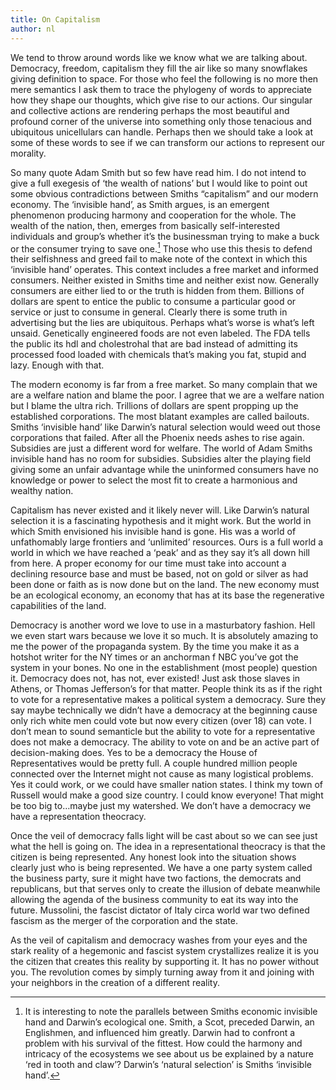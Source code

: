 ```yaml
---
title: On Capitalism
author: nl
---
```


We tend to throw around words like we know what we are talking about.  Democracy, freedom, capitalism they fill the air like so many snowflakes giving definition to space.   For those who feel the following is no more then mere semantics I ask them to trace the phylogeny of words to appreciate how they shape our thoughts, which give rise to our actions.  Our singular and collective actions are rendering perhaps the most beautiful and profound corner of the universe into something only those tenacious and ubiquitous unicellulars can handle.  Perhaps then we should take a look at some of these words to see if we can transform our actions to represent our morality. 

So many quote Adam Smith but so few have read him.  I do not intend to give a full exegesis of ‘the wealth of nations’ but I would like to point out some obvious contradictions between Smiths “capitalism” and our modern economy.  The ‘invisible hand’, as Smith argues, is an emergent phenomenon producing harmony and cooperation for the whole.  The wealth of the nation, then, emerges from basically self-interested individuals and group’s whether it’s the businessman trying to make a buck or the consumer trying to save one.[^1]  Those who use this thesis to defend their selfishness and greed fail to make note of the context in which this ‘invisible hand’ operates.  This context includes a free market and informed consumers.  Neither existed in Smiths time and neither exist now.  Generally consumers are either lied to or the truth is hidden from them.  Billions of dollars are spent to entice the public to consume a particular good or service or just to consume in general.  Clearly there is some truth in advertising but the lies are ubiquitous.  Perhaps what’s worse is what’s left unsaid.  Genetically engineered foods  are not even labeled.  The FDA tells the public its hdl and cholestrohal that are bad instead of admitting its processed food loaded with chemicals that’s making you fat, stupid and lazy.  Enough with that. 

The modern economy is far from a free market.  So many complain that we are a welfare nation and blame the poor.  I agree that we are a welfare nation but I blame the ultra rich.  Trillions of dollars are spent propping up the established corporations.  The most blatant examples are called bailouts.  Smiths ‘invisible hand’ like Darwin’s natural selection would weed out those corporations that failed.  After all the Phoenix needs ashes to rise again.  Subsidies are just a different word for welfare.  The world of Adam Smiths invisible hand has no room for subsidies.  Subsidies alter the playing field giving some an unfair advantage while the uninformed consumers have no knowledge or power to select the most fit to create a harmonious and wealthy nation.  

Capitalism has never existed and it likely never will.  Like Darwin’s natural selection it is a fascinating hypothesis and it might work.  But the world in which Smith envisioned his invisible hand is gone.  His was a world of unfathomably large frontiers and ‘unlimited’ resources.  Ours is a full world a world in which we have reached a ‘peak’ and as they say it’s all down hill from here.  A proper economy for our time must take into account a declining resource base and must be based, not on gold or silver as had been done or faith as is now done but on the land.  The new economy must be an ecological economy, an economy that has at its base the regenerative capabilities of the land. 

Democracy is another word we love to use in a masturbatory fashion.  Hell we even start wars because we love it so much.  It is absolutely amazing to me the power of the propaganda system.  By the time you make it as a hotshot writer for the NY times or an anchorman f NBC you’ve got the system in your bones.  No one in the establishment (most people) question it.  Democracy does not, has not, ever existed!  Just ask those slaves in Athens, or Thomas Jefferson’s for that matter.  People think its as if the right to vote for a representative makes a political system a democracy.  Sure they say maybe technically we didn’t have a democracy at the beginning cause only rich white men could vote but now every citizen (over 18) can vote.  I don’t mean to sound semanticle but the ability to vote for a representative does not make a democracy.  The ability to vote on and be an active part of decision-making does.  Yes to be a democracy the House of Representatives would be pretty full.  A couple hundred million people connected over the Internet might not cause as many logistical problems.  Yes it could work, or we could have smaller nation states.  I think my town of Russell would make a good size country.  I could know everyone!  That might be too big to…maybe just my watershed.  We don’t have a democracy we have a representation theocracy. 

Once the veil of democracy falls light will be cast about so we can see just what the hell is going on.  The idea in a representational theocracy is that the citizen is being represented.  Any honest look into the situation shows clearly just who is being represented.  We have a one party system called the business party, sure it might have two factions, the democrats and republicans, but that serves only to create the illusion of debate meanwhile allowing the agenda of the business community to eat its way into the future.  Mussolini, the fascist dictator of Italy circa world war two defined fascism as the merger of the corporation and the state.

As the veil of capitalism and democracy washes from your eyes and the stark reality of a hegemonic and fascist system crystallizes realize it is you the citizen that creates this reality by supporting it.  It has no power without you.  The revolution comes by simply turning away from it and joining with your neighbors in the creation of a different reality.

[^1]: It is interesting to note the parallels between Smiths economic invisible hand and Darwin’s ecological one.  Smith, a Scot, preceded  Darwin, an Englishmen, and influenced him greatly.  Darwin had to confront a problem with his survival of the fittest.  How could the harmony and intricacy of the ecosystems we see about us be explained by a nature ‘red in tooth and claw’?  Darwin’s ‘natural selection’ is Smiths ‘invisible hand’.